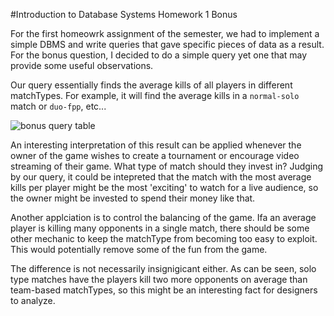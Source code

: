 #Introduction to Database Systems Homework 1 Bonus


For the first homeowrk assignment of the semester, we 
had to implement a simple DBMS and write queries that 
gave specific pieces of data as a result. For the bonus 
question, I decided to do a simple query yet one that 
may provide some useful observations.


Our query essentially finds the average kills of all players
in different matchTypes. For example, it will find the average
kills in a `normal-solo` match or `duo-fpp`, etc...


![bonus query table](/home/poncedeleon/school/107/spring/Databases/bonus.png "Query Result")

An interesting interpretation of this result can be applied whenever
the owner of the game wishes to create a tournament or encourage
video streaming of their game. What type of match should they invest in?
Judging by our query, it could be intepreted that the match with the most
average kills per player might be the most 'exciting' to watch for a live
audience, so the owner might be invested to spend their money like that.


Another applciation is to control the balancing of the game. Ifa an average player
is killing many opponents in a single match, there should be some other mechanic to
keep the matchType from becoming too easy to exploit. This would potentially remove
some of the fun from the game. 


The difference is not necessarily insignigicant either.
As can be seen, solo type matches have the players kill
two more opponents on average than team-based matchTypes,
so this might be an interesting fact for designers to analyze.
